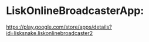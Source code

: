 # LiskOnlineBroadcasterApp:

https://play.google.com/store/apps/details?id=lisksnake.liskonlinebroadcaster2
